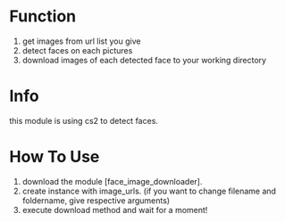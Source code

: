 # Function
1. get images from url list you give
2. detect faces on each pictures
3. download images of each detected face to your working directory

# Info
this module is using cs2 to detect faces.

# How To Use
1. download the module [face_image_downloader].
2. create instance with image_urls. (if you want to change filename and foldername, give respective arguments)
3. execute download method and wait for a moment!
